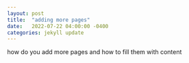 ```yaml
---
layout: post
title:  "adding more pages"
date:   2022-07-22 04:00:00 -0400
categories: jekyll update
---
```


how do you add more pages and how to fill them with content
